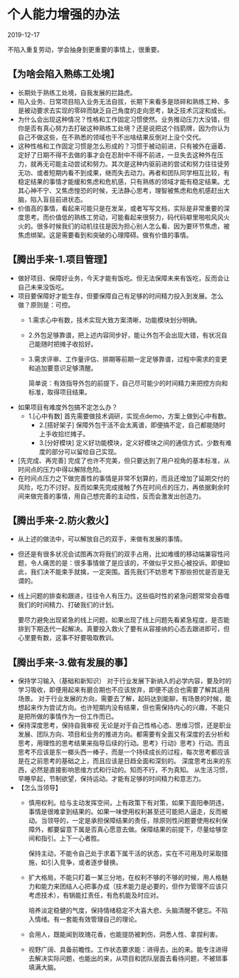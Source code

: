 # 个人能力增强的办法

2019-12-17

不陷入重复劳动，学会抽身到更重要的事情上，很重要。

## 【为啥会陷入熟练工处境】

* 长期处于熟练工处境，自我发展的拦路虎。
* 陷入业务、日常项目陷入业务无法自拔，长期下来看多是琐碎和熟练工种、多是被动要求去实现的零碎而缺乏自己角度的走向思考，缺乏技术沉淀和成长。
* 为什么会出现这种情况？性格和工作固定习惯使然。业务推动压力大没错，但你是否有真心努力去打破这种熟练工处境？还是说把这个挡箭牌，因为你认为自己不做这些，在不熟悉的领域也干不出啥结果反倒对上没个交代。
* 这种性格和工作固定习惯是怎么形成的？习惯于被动前进，只有被外在逼着、定好了日期不得不去做的事才会在忍耐中不得不前进，一旦失去这种外在压力，就再无可能主动尝试和努力。其次是这种内驱前进的尝试和努力往往徒劳无功、或者短期内看不到成果，继而失去动力。再者和团队同学相互比较，有稳定结果的事情才能缓和焦虑和危机感，只有熟练的领域才能有稳定结果。尤其心神不宁、又焦虑惶恐的时候，无法静心思考，理智被焦虑和危机感赶出大脑，陷入盲目前进状态。
* 价值高的事情，看起来可能只是在发呆，或者写写文档，实际是非常重要的深度思考。而价值低的熟练工劳动，可能看起来很努力，码代码噼里啪啦风风火火的。很多时候我们的动机往往是因为担心别人怎么看、因为要环节焦虑，被焦虑绑架。这是需要看到和突破的心理障碍。做有价值的事情。

## 【腾出手来-1.项目管理】

* 做好项目、保障好业务，今天才能有饭吃。但无法保障未来有饭吃，反而会让自己未来没饭吃。
* 项目要保障好才能生存，但要保障自己有足够的时间精力投入到发展。怎么做？原则是：可控。
  * 1.需求心中有数，技术实现大致方案清晰，功能模块划分明确。
  * 2.外包足够靠谱，把上述内容同步好，能让外包不会出现大错，有状况自己能随时把摊子收拾好。
  * 3.需求评审、工作量评估、排期等前期一定足够靠谱，过程中需求的变更和追加要意识足够清醒。

    简单说：有效指导外包的前提下，自己尽可能少的时间精力来把控方向和标准，取得项目结果。
* 如果项目有难度外包搞不定怎么办？
  * 1.\[心中有数\] 首先需要做技术调研，实现点demo，方案上做到心中有数。
    * 2.\[搭好架子\] 保障外包干活不会太离谱，即便搞不定，自己都能随时上手收拾烂摊子。
    * 3.\[分好模块\] 定义好功能模块，定义好模块之间的通信方式，少数有难度的部分可以留给自己实现。
* \[先完成、再完善\] 完成了也许不完美，但只要达到了用户视角的基本标准，从时间点的压力中得以解除危险。
* 在时间点压力之下做完善性的事情是非常不划算的，而且还增加了延期交付的风险，吃力不讨好。反而如果先完成接触了外在时间点的压力，再依据剩余时间来做完善的事情，用自己想完善的主动性，反而会激发出创造力。

## 【腾出手来-2.防火救火】

* 从上述的做法中，可以解放自己的双手，来做有发展的事情。
* 但还是有很多状况会试图再次将我们的双手占用，比如难缠的移动端兼容性问题，令人痛苦的是：很多事情做了是应该的，不做似乎又担心被投诉。即便如此，我们决不能束手就擒，一定突围。首先我们不妨思考下那些担忧是否是无谓的。
* 线上问题的排查和跟进，往往令人有压力。这些临时性的紧急问题常常会吞噬我们的时间精力、打破我们的计划。

  要尽力避免出现紧急的线上问题，如果出现了线上问题先看紧急程度，是否能排到下期迭代一起解决。真要投入救火了要有从容接纳的心态去跟进即可，但心里要有数，这事不好要吸取教训。

## 【腾出手来-3.做有发展的事】

* 保持学习输入（基础和新知识） 对于行业发展下新纳入的必学内容，要及时的学习吸收，即便用起来有磨合期也不应该放弃，即便不适合也需要了解其适用场景。 对于行业发展的方向，需要去了解，起码达到能聊，有场景的时候，能想起来作为尝试方向。也许短期内没有结果，但也需保持内心的兴趣，不能只是把所做的事情作为一份工作而已。
* 保持深度思考，保持自我审视 无论是对于自己性格心态、思维习惯，还是职业发展、团队方向、项目和业务的推进方向。都需要有全面又有深度的去分析和思考，用理性的思考结果来指导后续的行动。思考》行动》思考》行动。而且思考不应该是东一榔头西一棒子，而是一个持续成长的过程，每次思考都应该是在之前思考的基础之上，而且应该是日趋全面和深刻的。 深度思考出来的东西，必然是直接影响思维方式和行动的。知而不行，不为真知。 从生活习惯，早睡早起，节制欲望，保持运动。才能有足够的时间精力和意志力。
* 【怎么当领导】
  * 慎用权利。给与主动发挥空间，上有政策下有对策，如果下面阳奉阴违，事情是很难拿到结果的。如果一味使用权利甚至还可能把人逼走，反而被动。当领导的，一定是承担保障结果的责任，除原则性问题要使用权利保障外，都要留意下属是否真心愿意去做。保障结果的前提下，尽量给够空间和指引。上下一心者胜。

    保持主动，不能令自己处于求着下属干活的状态，实在不可用及时采取措施，如引入竞争，或者逐步替换。

  * 扩大格局，不能只盯着一某三分地，在权利不够的不够的时候，用人格魅力和能力来团结人心把事办成（技术能力是必要的，但作为管理不应该只考虑技术），有锅能扛责任，有危机能及时应对。

    培养淡定稳健的气度，保持情绪稳定不大喜大悲、头脑清醒不健忘。不陷入情绪。有一套能有效管理自己的理论。

  * 会用人，既能闻到玫瑰花香，也能提防被刺伤，洞悉人性、拿捏利害。
  * 视野广阔、具备前瞻性。工作状态要求能：进得去，出的来。能专注进得去解决实际问题，也能出的来，从项目和团队层面去看待问题，不被琐事填满大脑。

